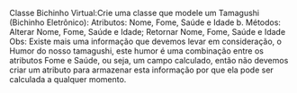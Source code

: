 Classe Bichinho Virtual:Crie uma classe que modele um Tamagushi (Bichinho Eletrônico):
Atributos: Nome, Fome, Saúde e Idade b. Métodos: Alterar Nome, Fome, Saúde e Idade; Retornar Nome, Fome, Saúde e Idade 
Obs: Existe mais uma informação que devemos levar em consideração, o Humor do nosso tamagushi, este humor é uma combinação entre 
os atributos Fome e Saúde, ou seja, um campo calculado, então não devemos criar um atributo para armazenar esta informação por que ela pode ser calculada a qualquer momento.

